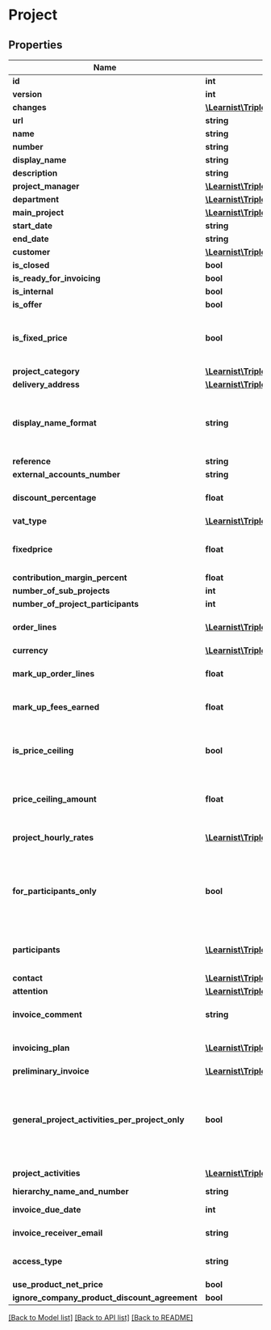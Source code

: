 # Project

## Properties
Name | Type | Description | Notes
------------ | ------------- | ------------- | -------------
**id** | **int** |  | [optional] 
**version** | **int** |  | [optional] 
**changes** | [**\Learnist\Tripletex\Model\Change[]**](Change.md) |  | [optional] 
**url** | **string** |  | [optional] 
**name** | **string** |  | 
**number** | **string** |  | [optional] 
**display_name** | **string** |  | [optional] 
**description** | **string** |  | [optional] 
**project_manager** | [**\Learnist\Tripletex\Model\Employee**](Employee.md) |  | 
**department** | [**\Learnist\Tripletex\Model\Department**](Department.md) |  | [optional] 
**main_project** | [**\Learnist\Tripletex\Model\Project**](Project.md) |  | [optional] 
**start_date** | **string** |  | 
**end_date** | **string** |  | [optional] 
**customer** | [**\Learnist\Tripletex\Model\Customer**](Customer.md) |  | [optional] 
**is_closed** | **bool** |  | [optional] 
**is_ready_for_invoicing** | **bool** |  | [optional] 
**is_internal** | **bool** |  | 
**is_offer** | **bool** |  | [optional] 
**is_fixed_price** | **bool** | Project is fixed price if set to true, hourly rate if set to false. | [optional] 
**project_category** | [**\Learnist\Tripletex\Model\ProjectCategory**](ProjectCategory.md) |  | [optional] 
**delivery_address** | [**\Learnist\Tripletex\Model\DeliveryAddress**](DeliveryAddress.md) |  | [optional] 
**display_name_format** | **string** | Defines project name presentation in overviews. | [optional] 
**reference** | **string** |  | [optional] 
**external_accounts_number** | **string** |  | [optional] 
**discount_percentage** | **float** | Project discount percentage. | [optional] 
**vat_type** | [**\Learnist\Tripletex\Model\VatType**](VatType.md) |  | [optional] 
**fixedprice** | **float** | Fixed price amount, in the project&#x27;s currency. | [optional] 
**contribution_margin_percent** | **float** |  | [optional] 
**number_of_sub_projects** | **int** |  | [optional] 
**number_of_project_participants** | **int** |  | [optional] 
**order_lines** | [**\Learnist\Tripletex\Model\ProjectOrderLine[]**](ProjectOrderLine.md) | Order lines tied to the order | [optional] 
**currency** | [**\Learnist\Tripletex\Model\Currency**](Currency.md) |  | [optional] 
**mark_up_order_lines** | **float** | Set mark-up (%) for order lines. | [optional] 
**mark_up_fees_earned** | **float** | Set mark-up (%) for fees earned. | [optional] 
**is_price_ceiling** | **bool** | Set to true if an hourly rate project has a price ceiling. | [optional] 
**price_ceiling_amount** | **float** | Price ceiling amount, in the project&#x27;s currency. | [optional] 
**project_hourly_rates** | [**\Learnist\Tripletex\Model\ProjectHourlyRate[]**](ProjectHourlyRate.md) | Project Rate Types tied to the project. | [optional] 
**for_participants_only** | **bool** | Set to true if only project participants can register information on the project | [optional] 
**participants** | [**\Learnist\Tripletex\Model\ProjectParticipant[]**](ProjectParticipant.md) | Link to individual project participants. | [optional] 
**contact** | [**\Learnist\Tripletex\Model\Contact**](Contact.md) |  | [optional] 
**attention** | [**\Learnist\Tripletex\Model\Contact**](Contact.md) |  | [optional] 
**invoice_comment** | **string** | Comment for project invoices | [optional] 
**invoicing_plan** | [**\Learnist\Tripletex\Model\Invoice[]**](Invoice.md) | Invoicing plans tied to the project | [optional] 
**preliminary_invoice** | [**\Learnist\Tripletex\Model\Invoice**](Invoice.md) |  | [optional] 
**general_project_activities_per_project_only** | **bool** | Set to true if a general project activity must be linked to project to allow time tracking. | [optional] 
**project_activities** | [**\Learnist\Tripletex\Model\ProjectActivity[]**](ProjectActivity.md) | Project Activities | [optional] 
**hierarchy_name_and_number** | **string** |  | [optional] 
**invoice_due_date** | **int** | invoice due date | [optional] 
**invoice_receiver_email** | **string** | receiver email | [optional] 
**access_type** | **string** | READ/WRITE access on project | [optional] 
**use_product_net_price** | **bool** |  | [optional] 
**ignore_company_product_discount_agreement** | **bool** |  | [optional] 

[[Back to Model list]](../../README.md#documentation-for-models) [[Back to API list]](../../README.md#documentation-for-api-endpoints) [[Back to README]](../../README.md)


